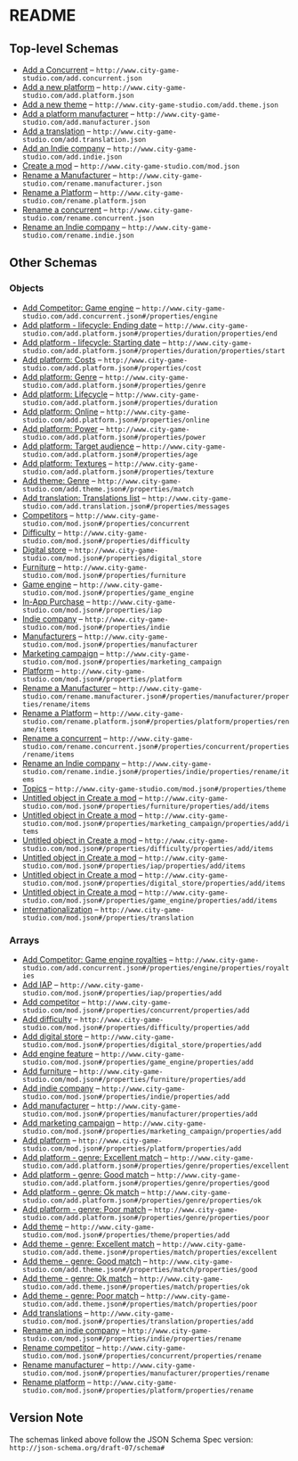 # README

## Top-level Schemas

-   [Add a Concurrent](./add-concurrent.md "Add a new competitor") – `http://www.city-game-studio.com/add.concurrent.json`
-   [Add a new platform](./add-platform.md "Add a new platform") – `http://www.city-game-studio.com/add.platform.json`
-   [Add a new theme](./add-theme.md "Add a theme") – `http://www.city-game-studio.com/add.theme.json`
-   [Add a platform manufacturer](./add-manufacturer.md "Add a manufacturer") – `http://www.city-game-studio.com/add.manufacturer.json`
-   [Add a translation](./add-translation.md "Add a translation") – `http://www.city-game-studio.com/add.translation.json`
-   [Add an Indie company](./add-indie.md "Add an indie company") – `http://www.city-game-studio.com/add.indie.json`
-   [Create a mod](./generic.md "Generic structure of a mod") – `http://www.city-game-studio.com/mod.json`
-   [Rename a Manufacturer](./rename-manufacturer.md "Rename a manufacturer") – `http://www.city-game-studio.com/rename.manufacturer.json`
-   [Rename a Platform](./rename-platform.md "Rename a platform") – `http://www.city-game-studio.com/rename.platform.json`
-   [Rename a concurrent](./rename-concurrent.md "Rename a concurrent") – `http://www.city-game-studio.com/rename.concurrent.json`
-   [Rename an Indie company](./rename-indie.md "Rename an indie company") – `http://www.city-game-studio.com/rename.indie.json`

## Other Schemas

### Objects

-   [Add Competitor: Game engine](./add-concurrent-properties-add-competitor-game-engine.md) – `http://www.city-game-studio.com/add.concurrent.json#/properties/engine`
-   [Add platform - lifecycle: Ending date](./add-platform-properties-add-platform-lifecycle-properties-add-platform---lifecycle-ending-date.md "Discontinuation date of the platform") – `http://www.city-game-studio.com/add.platform.json#/properties/duration/properties/end`
-   [Add platform - lifecycle: Starting date](./add-platform-properties-add-platform-lifecycle-properties-add-platform---lifecycle-starting-date.md "Release date of the platform") – `http://www.city-game-studio.com/add.platform.json#/properties/duration/properties/start`
-   [Add platform: Costs](./add-platform-properties-add-platform-costs.md "Development and license costs") – `http://www.city-game-studio.com/add.platform.json#/properties/cost`
-   [Add platform: Genre](./add-platform-properties-add-platform-genre.md "Platform/genre matches") – `http://www.city-game-studio.com/add.platform.json#/properties/genre`
-   [Add platform: Lifecycle](./add-platform-properties-add-platform-lifecycle.md) – `http://www.city-game-studio.com/add.platform.json#/properties/duration`
-   [Add platform: Online](./add-platform-properties-add-platform-online.md) – `http://www.city-game-studio.com/add.platform.json#/properties/online`
-   [Add platform: Power](./add-platform-properties-add-platform-power.md) – `http://www.city-game-studio.com/add.platform.json#/properties/power`
-   [Add platform: Target audience](./add-platform-properties-add-platform-target-audience.md) – `http://www.city-game-studio.com/add.platform.json#/properties/age`
-   [Add platform: Textures](./add-platform-properties-add-platform-textures.md "Platform's textures") – `http://www.city-game-studio.com/add.platform.json#/properties/texture`
-   [Add theme: Genre](./add-theme-properties-add-theme-genre.md "Theme/genre matches") – `http://www.city-game-studio.com/add.theme.json#/properties/match`
-   [Add translation: Translations list](./add-translation-properties-add-translation-translations-list.md "KEY: VALUE") – `http://www.city-game-studio.com/add.translation.json#/properties/messages`
-   [Competitors](./generic-properties-competitors.md "To manipulate concurrents") – `http://www.city-game-studio.com/mod.json#/properties/concurrent`
-   [Difficulty](./generic-properties-difficulty.md "To manipulate custom difficulties (NOT IMPLEMENTED YET)") – `http://www.city-game-studio.com/mod.json#/properties/difficulty`
-   [Digital store](./generic-properties-digital-store.md "To manipulate digital store (NOT IMPLEMENTED YET)") – `http://www.city-game-studio.com/mod.json#/properties/digital_store`
-   [Furniture](./generic-properties-furniture.md "To manipulate furnitures (NOT IMPLEMENTED YET)") – `http://www.city-game-studio.com/mod.json#/properties/furniture`
-   [Game engine](./generic-properties-game-engine.md "To manipulate game engine (NOT IMPLEMENTED YET)") – `http://www.city-game-studio.com/mod.json#/properties/game_engine`
-   [In-App Purchase](./generic-properties-in-app-purchase.md "To manipulate IAP (NOT IMPLEMENTED YET)") – `http://www.city-game-studio.com/mod.json#/properties/iap`
-   [Indie company](./generic-properties-indie-company.md "To manipulate indie companies") – `http://www.city-game-studio.com/mod.json#/properties/indie`
-   [Manufacturers](./generic-properties-manufacturers.md "To manipulate manufacturers") – `http://www.city-game-studio.com/mod.json#/properties/manufacturer`
-   [Marketing campaign](./generic-properties-marketing-campaign.md "To manipulate marketing campaign (NOT IMPLEMENTED YET)") – `http://www.city-game-studio.com/mod.json#/properties/marketing_campaign`
-   [Platform](./generic-properties-platform.md "To manipulate platforms") – `http://www.city-game-studio.com/mod.json#/properties/platform`
-   [Rename a Manufacturer](./generic-properties-manufacturers-properties-rename-manufacturer-rename-a-manufacturer.md "Rename a manufacturer") – `http://www.city-game-studio.com/rename.manufacturer.json#/properties/manufacturer/properties/rename/items`
-   [Rename a Platform](./generic-properties-platform-properties-rename-platform-rename-a-platform.md "Rename a platform") – `http://www.city-game-studio.com/rename.platform.json#/properties/platform/properties/rename/items`
-   [Rename a concurrent](./generic-properties-competitors-properties-rename-competitor-rename-a-concurrent.md "Rename a concurrent") – `http://www.city-game-studio.com/rename.concurrent.json#/properties/concurrent/properties/rename/items`
-   [Rename an Indie company](./generic-properties-indie-company-properties-rename-an-indie-company-rename-an-indie-company.md "Rename an indie company") – `http://www.city-game-studio.com/rename.indie.json#/properties/indie/properties/rename/items`
-   [Topics](./generic-properties-topics.md "To manipulate themes") – `http://www.city-game-studio.com/mod.json#/properties/theme`
-   [Untitled object in Create a mod](./generic-properties-furniture-properties-add-furniture-items.md) – `http://www.city-game-studio.com/mod.json#/properties/furniture/properties/add/items`
-   [Untitled object in Create a mod](./generic-properties-marketing-campaign-properties-add-marketing-campaign-items.md) – `http://www.city-game-studio.com/mod.json#/properties/marketing_campaign/properties/add/items`
-   [Untitled object in Create a mod](./generic-properties-difficulty-properties-add-difficulty-items.md) – `http://www.city-game-studio.com/mod.json#/properties/difficulty/properties/add/items`
-   [Untitled object in Create a mod](./generic-properties-in-app-purchase-properties-add-iap-items.md) – `http://www.city-game-studio.com/mod.json#/properties/iap/properties/add/items`
-   [Untitled object in Create a mod](./generic-properties-digital-store-properties-add-digital-store-items.md) – `http://www.city-game-studio.com/mod.json#/properties/digital_store/properties/add/items`
-   [Untitled object in Create a mod](./generic-properties-game-engine-properties-add-engine-feature-items.md) – `http://www.city-game-studio.com/mod.json#/properties/game_engine/properties/add/items`
-   [internationalization](./generic-properties-internationalization.md "To manipulate translations") – `http://www.city-game-studio.com/mod.json#/properties/translation`

### Arrays

-   [Add Competitor: Game engine royalties](./add-concurrent-properties-add-competitor-game-engine-properties-add-competitor-game-engine-royalties.md "Range for the concurrent engine royalties") – `http://www.city-game-studio.com/add.concurrent.json#/properties/engine/properties/royalties`
-   [Add IAP](./generic-properties-in-app-purchase-properties-add-iap.md "Add a new IAP") – `http://www.city-game-studio.com/mod.json#/properties/iap/properties/add`
-   [Add competitor](./generic-properties-competitors-properties-add-competitor.md "Add a new concurrent") – `http://www.city-game-studio.com/mod.json#/properties/concurrent/properties/add`
-   [Add difficulty](./generic-properties-difficulty-properties-add-difficulty.md "Add a new difficulty") – `http://www.city-game-studio.com/mod.json#/properties/difficulty/properties/add`
-   [Add digital store](./generic-properties-digital-store-properties-add-digital-store.md "Add a new feature") – `http://www.city-game-studio.com/mod.json#/properties/digital_store/properties/add`
-   [Add engine feature](./generic-properties-game-engine-properties-add-engine-feature.md "Add a new feature") – `http://www.city-game-studio.com/mod.json#/properties/game_engine/properties/add`
-   [Add furniture](./generic-properties-furniture-properties-add-furniture.md "Add a new item") – `http://www.city-game-studio.com/mod.json#/properties/furniture/properties/add`
-   [Add indie company](./generic-properties-indie-company-properties-add-indie-company.md "Add a new indie company") – `http://www.city-game-studio.com/mod.json#/properties/indie/properties/add`
-   [Add manufacturer](./generic-properties-manufacturers-properties-add-manufacturer.md "Add a new manufacturer") – `http://www.city-game-studio.com/mod.json#/properties/manufacturer/properties/add`
-   [Add marketing campaign](./generic-properties-marketing-campaign-properties-add-marketing-campaign.md "Add a new marketing campaign") – `http://www.city-game-studio.com/mod.json#/properties/marketing_campaign/properties/add`
-   [Add platform](./generic-properties-platform-properties-add-platform.md "Add a new platform") – `http://www.city-game-studio.com/mod.json#/properties/platform/properties/add`
-   [Add platform - genre: Excellent match](./add-platform-properties-add-platform-genre-properties-add-platform---genre-excellent-match.md) – `http://www.city-game-studio.com/add.platform.json#/properties/genre/properties/excellent`
-   [Add platform - genre: Good match](./add-platform-properties-add-platform-genre-properties-add-platform---genre-good-match.md) – `http://www.city-game-studio.com/add.platform.json#/properties/genre/properties/good`
-   [Add platform - genre: Ok match](./add-platform-properties-add-platform-genre-properties-add-platform---genre-ok-match.md) – `http://www.city-game-studio.com/add.platform.json#/properties/genre/properties/ok`
-   [Add platform - genre: Poor match](./add-platform-properties-add-platform-genre-properties-add-platform---genre-poor-match.md) – `http://www.city-game-studio.com/add.platform.json#/properties/genre/properties/poor`
-   [Add theme](./generic-properties-topics-properties-add-theme.md "Add a new themes") – `http://www.city-game-studio.com/mod.json#/properties/theme/properties/add`
-   [Add theme - genre: Excellent match](./add-theme-properties-add-theme-genre-properties-add-theme---genre-excellent-match.md) – `http://www.city-game-studio.com/add.theme.json#/properties/match/properties/excellent`
-   [Add theme - genre: Good match](./add-theme-properties-add-theme-genre-properties-add-theme---genre-good-match.md) – `http://www.city-game-studio.com/add.theme.json#/properties/match/properties/good`
-   [Add theme - genre: Ok match](./add-theme-properties-add-theme-genre-properties-add-theme---genre-ok-match.md) – `http://www.city-game-studio.com/add.theme.json#/properties/match/properties/ok`
-   [Add theme - genre: Poor match](./add-theme-properties-add-theme-genre-properties-add-theme---genre-poor-match.md) – `http://www.city-game-studio.com/add.theme.json#/properties/match/properties/poor`
-   [Add translations](./generic-properties-internationalization-properties-add-translations.md "Add a new translation") – `http://www.city-game-studio.com/mod.json#/properties/translation/properties/add`
-   [Rename an indie company](./generic-properties-indie-company-properties-rename-an-indie-company.md "Rename a indie company") – `http://www.city-game-studio.com/mod.json#/properties/indie/properties/rename`
-   [Rename competitor](./generic-properties-competitors-properties-rename-competitor.md "Rename a concurrent") – `http://www.city-game-studio.com/mod.json#/properties/concurrent/properties/rename`
-   [Rename manufacturer](./generic-properties-manufacturers-properties-rename-manufacturer.md "Rename a manufacturer") – `http://www.city-game-studio.com/mod.json#/properties/manufacturer/properties/rename`
-   [Rename platform](./generic-properties-platform-properties-rename-platform.md "Rename a platform") – `http://www.city-game-studio.com/mod.json#/properties/platform/properties/rename`

## Version Note

The schemas linked above follow the JSON Schema Spec version: `http://json-schema.org/draft-07/schema#`
